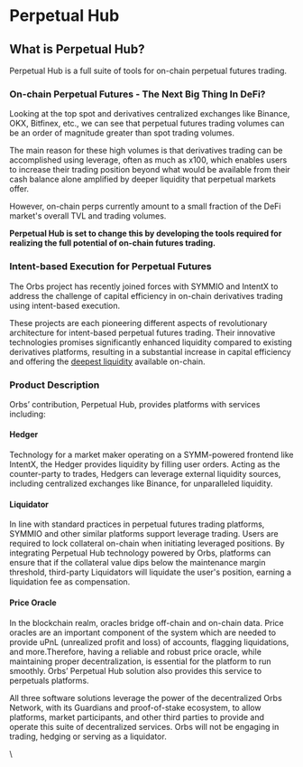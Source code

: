 # Perpetual Hub

## What is Perpetual Hub?

Perpetual Hub is a full suite of tools for on-chain perpetual futures trading.

### On-chain Perpetual Futures - The Next Big Thing In DeFi?

Looking at the top spot and derivatives centralized exchanges like Binance, OKX, Bitfinex, etc., we can see that perpetual futures trading volumes can be an order of magnitude greater than spot trading volumes.

The main reason for these high volumes is that derivatives trading can be accomplished using leverage, often as much as x100, which enables users to increase their trading position beyond what would be available from their cash balance alone amplified by deeper liquidity that perpetual markets offer.

However, on-chain perps currently amount to a small fraction of the DeFi market's overall TVL and trading volumes.&#x20;

**Perpetual Hub is set to change this by developing the tools required for realizing the full potential of on-chain futures trading.**

### Intent-based Execution for Perpetual Futures

The Orbs project has recently joined forces with SYMMIO and IntentX to address the challenge of capital efficiency in on-chain derivatives trading using intent-based execution.

These projects are each pioneering different aspects of revolutionary architecture for intent-based perpetual futures trading. Their innovative technologies promises significantly enhanced liquidity compared to existing derivatives platforms, resulting in a substantial increase in capital efficiency and offering the [deepest liquidity](https://twitter.com/levysaur/status/1755660933945282916) available on-chain.

### Product Description

Orbs’ contribution, Perpetual Hub, provides platforms with services including:

#### Hedger

Technology for a market maker operating on a SYMM-powered frontend like IntentX, the Hedger provides liquidity by filling user orders. Acting as the counter-party to trades, Hedgers can leverage external liquidity sources, including centralized exchanges like Binance, for unparalleled liquidity.

#### Liquidator

In line with standard practices in perpetual futures trading platforms, SYMMIO and other similar platforms support leverage trading. Users are required to lock collateral on-chain when initiating leveraged positions. By integrating Perpetual Hub technology powered by Orbs, platforms can ensure that if the collateral value dips below the maintenance margin threshold, third-party Liquidators will liquidate the user's position, earning a liquidation fee as compensation.

#### Price Oracle

In the blockchain realm, oracles bridge off-chain and on-chain data. Price oracles are an important component of the system which are needed to provide uPnL (unrealized profit and loss) of accounts, flagging liquidations, and more.Therefore, having a reliable and robust price oracle, while maintaining proper decentralization, is essential for the platform to run smoothly. Orbs’ Perpetual Hub solution also provides this service to perpetuals platforms.&#x20;

All three software solutions leverage the power of the decentralized Orbs Network, with its Guardians and proof-of-stake ecosystem, to allow platforms, market participants, and other third parties to provide and operate this suite of decentralized services. Orbs will not be engaging in trading, hedging or serving as a liquidator.

\
